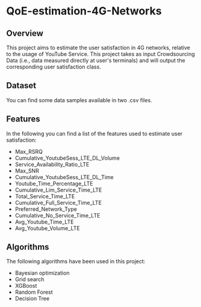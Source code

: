# QoE-estimation-4G-Networks

## Overview
This project aims to estimate the user satisfaction in 4G networks, relative to the usage of YouTube Service. This project takes as input Crowdsourcing Data (i.e., data measured directly at user's terminals) and will output the
corresponding user satisfaction class.

## Dataset
You can find some data samples available in two .csv files.

## Features
In the following you can find a list of the features used to estimate user satisfaction:

- Max_RSRQ
- Cumulative_YoutubeSess_LTE_DL_Volume
- Service_Availability_Ratio_LTE
- Max_SNR
- Cumulative_YoutubeSess_LTE_DL_Time
- Youtube_Time_Percentage_LTE
- Cumulative_Lim_Service_Time_LTE
- Total_Service_Time_LTE
- Cumulative_Full_Service_Time_LTE
- Preferred_Network_Type
- Cumulative_No_Service_Time_LTE
- Avg_Youtube_Time_LTE
- Avg_Youtube_Volume_LTE


## Algorithms
The following algorithms have been used in this project:
- Bayesian optimization
- Grid search
- XGBoost
- Random Forest
- Decision Tree
